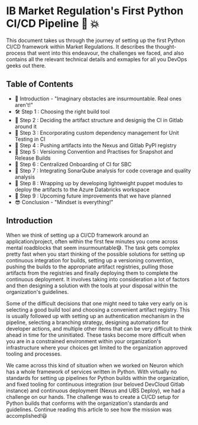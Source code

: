 # IB Market Regulation's First Python CI/CD Pipeline :100: :boom: 

This document takes us through the journey of setting up the first Python CI/CD framework within Market Regulations. It describes the thought-process that went into this endeavour, the challenges we faced, and also contains all the relevant technical details and exmaples for all you DevOps geeks out there. 

## Table of Contents

- :muscle: Introduction - "Imaginary obstacles are insurmountable. Real ones aren't!"
- :hammer_and_wrench: Step 1 : Choosing the right build tool
- :basket: Step 2 : Deciding the artifact structure and designig the CI in Gitlab around it
- :test_tube: Step 3 : Encorporating custom dependency management for Unit Testing in CI
- :file_folder: Step 4 : Pushing artifacts into the Nexus and Gitlab PyPI registry
- :pushpin: Step 5 : Versioning Convention and Practises for Snapshot and Release Builds
- :closed_lock_with_key: Step 6 : Centralized Onboarding of CI for SBC
- :monocle_face: Step 7 : Integrating SonarQube analysis for code coverage and quality analysis
- :rocket: Step 8 : Wrapping up by developing lightweight puppet modules to deploy the artifacts to the Azure Databricks workspace
- :calendar: Step 9 : Upcoming future improvements that we have planned
- :sunglasses: Conclusion - "Mindset is everything!"

## Introduction

When we think of setting up a CI/CD framework around an application/project, often within the first few minutes you come across mental roadblocks that seem insurmountable:sweat_smile:. The task gets complex pretty fast when you start thinking of the possible solutions for setting up continuous integration for builds, setting up a versioning convention, pushing the builds to the appropriate artifact registries, pulling those artifacts from the registries and finally deploying them to complete the continuous deployment. It involves taking into consideration a lot of factors and then designing a solution with the tools at your disposal within the organization's guidelines.

Some of the difficult decisions that one might need to take very early on is selecting a good build tool and choosing a convenient artifact registry. This is usually followed up with setting up an authentication mechanism in the pipeline, selecting a branching strategy, designing automations for developer actions, and multiple other items that can be very difficult to think ahead in time for the uninitiated. These tasks become more difficult when you are in a constrained environment within your organization's infrastructure where your choices get limited to the organization approved tooling and processes.

We came across this kind of situation when we worked on Neuron which has a whole framework of services written in Python. With virtually no standards for setting up pipelines for Python builds within the organization, and fixed tooling for continuous integration (our beloved DevCloud Gitlab instance) and continuous deployment (Nexus and UBS Deploy), we had a challenge on our hands. The challenge was to create a CI/CD setup for Python builds that conforms with the organization's standards and guidelines. Continue reading this article to see how the mission was accomplished!:smiley:

